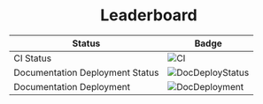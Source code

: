 <h1 align="center">Leaderboard</h1>


<center>

| Status | Badge |
| ------ | ------ |
| CI Status | ![CI](https://github.com/arxkdev/Leaderboard/actions/workflows/ci.yaml/badge.svg) |
| Documentation Deployment Status | ![DocDeployStatus](https://github.com/arxkdev/Leaderboard/actions/workflows/docs.yaml/badge.svg) |
| Documentation Deployment | ![DocDeployment](https://github.com/arxkdev/Leaderboard/actions/workflows/pages/pages-build-deployment/badge.svg) |

</center>